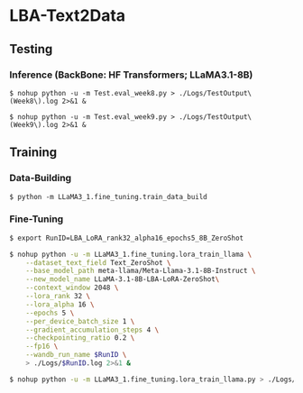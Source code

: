 # LBA-Text2Data

## Testing
### Inference (BackBone: HF Transformers; LLaMA3.1-8B)
```
$ nohup python -u -m Test.eval_week8.py > ./Logs/TestOutput\(Week8\).log 2>&1 &

$ nohup python -u -m Test.eval_week9.py > ./Logs/TestOutput\(Week9\).log 2>&1 &
```

## Training
### Data-Building
```
$ python -m LLaMA3_1.fine_tuning.train_data_build
```

### Fine-Tuning
```bash
$ export RunID=LBA_LoRA_rank32_alpha16_epochs5_8B_ZeroShot

$ nohup python -u -m LLaMA3_1.fine_tuning.lora_train_llama \
    --dataset_text_field Text_ZeroShot \
    --base_model_path meta-llama/Meta-Llama-3.1-8B-Instruct \
    --new_model_name LLaMA-3.1-8B-LBA-LoRA-ZeroShot\
    --context_window 2048 \
    --lora_rank 32 \
    --lora_alpha 16 \
    --epochs 5 \
    --per_device_batch_size 1 \
    --gradient_accumulation_steps 4 \
    --checkpointing_ratio 0.2 \
    --fp16 \
    --wandb_run_name $RunID \
    > ./Logs/$RunID.log 2>&1 &

$ nohup python -u -m LLaMA3_1.fine_tuning.lora_train_llama.py > ./Logs/FineTuning.log 2>&1 &
```